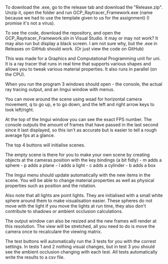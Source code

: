 To download the .exe, go to the release tab and download the "Release.zip". Unzip it, open the folder and run GCP_Raytracer_Framework.exe (name because we had to use the template given to us for the assignment) (I promise it's not a virus).

To see the code, download the repository, and open the GCP_Raytracer_Framework.sln in Visual Studio. It may or may not work? It may also run but display a black screen. I am not sure why, but the .exe in Releases on GitHub should work. (Or just view the code on GitHub)

This was made for a Graphics and Computational Programming unit for uni. It is a ray tracer that runs in real time that supports various shapes and allows you to tweak various material properties. It also runs in parallel (on the CPU).

When you run the program 3 windows should open - the console, the actual ray tracing output, and an Imgui window with menus.

You can move around the scene using wsad for horizontal camera movement, q to go up, e to go down, and the left and right arrow keys to look left/right.

At the top of the Imgui window you can see the exact FPS number. The console outputs the amount of frames that have passed in the last second since it last displayed, so this isn't as accurate but is easier to tell a rough average fps at a glance.

The top 4 buttons will initialise scenes.

The empty scene is there for you to make your own scene by creating objects at the cameras position with the key bindings (a bit fidly)
	- m adds a sphere
	- p adds a plane
	- l adds a light
	- c adds a cylinder
	- b adds a box

The Imgui menu should update automatically with the new items in the scene. You will be able to change material properties as well as physical properties such as position and the rotation.

Also note that all lights are point lights. They are initialised with a small white sphere around them to make visualisation easier. These spheres do not move with the light if you move the lights at run time, they also don't contribute to shadows or ambient occlusion calculations.

The output window can also be resized and the new frames will render at this resolution. The view will be stretched, all you need to do is move the camera once to recalculare the viewing matrix.

The test buttons will automatically run the 3 tests for you with the correst settings. In tests 1 and 2 nothing visual changes, but in test 3 you should see the ambient occlusion changing with each test. All tests automatically write the results to a csv file.